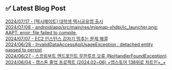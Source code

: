 
## ✅ Latest Blog Post

[2024/07/17 - [택시메이트] 대학생 택시공유앱 출시](https://star-peanuts.tistory.com/131) <br/>
[2024/07/08 - android/app/src/main/res/mipmap-xhdpi/ic_launcher.png: AAPT: error: file failed to compile.](https://star-peanuts.tistory.com/130) <br/>
[2024/07/07 - EC2 인스턴스 갑자기 멈추는 문제 해결](https://star-peanuts.tistory.com/129) <br/>
[2024/06/28 - InvalidDataAccessApiUsageException : detached entity passed to persist](https://star-peanuts.tistory.com/128) <br/>
[2024/06/27 - 스프링부트 엔드포인트 무한루프 오류 (NoHandlerFoundException)](https://star-peanuts.tistory.com/127) <br/>
[2024/06/04 - 캡스톤 졸업 프로젝트 (2024.02~06) +앱스토어 138위로 차트인+_+](https://star-peanuts.tistory.com/126) <br/>

